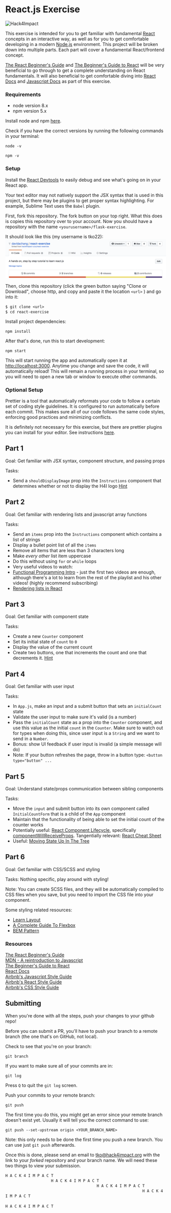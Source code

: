 # React.js Exercise

![Hack4Impact](https://uiuc.hack4impact.org/img/colored-logo.png)

This exercise is intended for you to get familiar with fundamental [React](https://reactjs.org/) concepts in an interactive way, as well as for you to get comfortable developing in a modern [Node.js](https://nodejs.org/en/) environment. This project will be broken down into multiple parts. Each part will cover a fundamental React/frontend concept.

[The React Beginner's Guide](https://flaviocopes.com/react-beginners-guide/) and [The Beginner's Guide to React](https://egghead.io/courses/the-beginner-s-guide-to-reactjs) will be very beneficial to go through to get a complete understanding on React fundamentals. It will also beneficial to get comfortable diving into [React Docs](https://reactjs.org/docs/hello-world.html) and [Javascript Docs](https://developer.mozilla.org/en-US/docs/Web/JavaScript/Reference) as part of this exercise.

### Requirements
* node version 8.x
* npm version 5.x

Install node and npm [here](https://nodejs.org/en/download/).

Check if you have the correct versions by running the following commands in your terminal:
```
node -v
```
```
npm -v
```

### Setup

Install the [React Devtools](https://github.com/facebook/react-devtools) to easily debug and see what's going on in your React app.

Your text editor may not natively support the JSX syntax that is used in this project, but there may be plugins to get proper syntax highlighting. For example, Sublime Text uses the `Babel` plugin.

First, fork this repository. The fork button on your top right. What this does is copies this repository over to your account. Now you should have a repository with the name `<yourusername>/flask-exercise`.

It should look like this (my username is tko22):
![fork](docs/forke.png)

Then, clone this repository (click the green button saying "Clone or Download", choose http, and copy and paste it the location `<url>` ) and go into it:

```
$ git clone <url>
$ cd react-exercise
```

Install project dependencies:
```
npm install
```

After that's done, run this to start development:
```
npm start
```

This will start running the app and automatically open it at [http://localhost:3000](http://localhost:3000). Anytime you change and save the code, it will automatically reload! This will remain a running process in your terminal, so you will need to open a new tab or window to execute other commands.

### Optional Setup
Prettier is a tool that automatically reformats your code to follow a certain set of coding style guidelines. It is configured to run automatically before each commit. This makes sure all of our code follows the same code styles, enforcing good practices and minimizing conflicts.

It is definitely not necessary for this exercise, but there are prettier plugins you can install for your editor. See instructions [here](https://github.com/prettier/prettier#editor-integration).

## Part 1
Goal: Get familiar with JSX syntax, component structure, and passing props

Tasks:
* Send a `shouldDisplayImage` prop into the `Instructions` component that determines whether or not to display the H4I logo [Hint](https://reactjs.org/docs/conditional-rendering.html)

## Part 2
Goal: Get familiar with rendering lists and javascript array functions

Tasks:
* Send an `items` prop into the `Instructions` component which contains a list of strings
* Display a bullet point list of all the `items`
* Remove all items that are less than 3 characters long
* Make _every other_ list item uppercase
* Do this without using `for` or `while` loops
* Very useful videos to watch:
 * [Functional Programming Intro](https://www.youtube.com/watch?v=BMUiFMZr7vk&index=1&list=PL0zVEGEvSaeEd9hlmCXrk5yUyqUag-n84) - just the first two videos are enough, although there's a lot to learn from the rest of the playlist and his other videos! (highly recommend subscribing)
 * [Rendering lists in React](https://egghead.io/lessons/egghead-use-the-key-prop-when-rendering-a-list-with-react)

## Part 3
Goal: Get familiar with component state

Tasks:
* Create a new `Counter` component
* Set its initial state of `count` to `0`
* Display the value of the current count
* Create two buttons, one that increments the count and one that decrements it. [Hint](https://egghead.io/lessons/react-use-component-state-with-react)

## Part 4
Goal: Get familiar with user input

Tasks:
* In `App.js`, make an input and a submit button that sets an `initialCount` state
* Validate the user input to make sure it's valid (is a number)
* Pass the `initialCount` state as a prop into the `Counter` component, and use this value as the initial `count` in the `Counter`. Make sure to watch out for types when doing this, since user input is a `String` and we want to send in a `Number`.
* Bonus: show UI feedback if user input is invalid (a simple message will do)
* Note: If your button refreshes the page, throw in a button type: `<button type="button" ...`

## Part 5
Goal: Understand state/props communication between sibling components

Tasks:
* Move the `input` and submit button into its own component called `InitialCountForm` that is a child of the `App` component
* Maintain that the functionality of being able to set the initial count of the counter works
* Potentially useful: [React Component Lifecycle](https://reactjs.org/docs/react-component.html), specifically [componentWillReceiveProps](https://reactjs.org/docs/react-component.html#componentwillreceiveprops). Tangentially relevant: [React Cheat Sheet](https://reactcheatsheet.com/)
* Useful: [Moving State Up In The Tree](https://flaviocopes.com/react-beginners-guide/#moving-the-state-up-in-the-tree)

## Part 6
Goal: Get familiar with CSS/SCSS and styling

Tasks: Nothing specific, play around with styling!

Note: You can create SCSS files, and they will be automatically compiled to CSS files when you save, but you need to import the CSS file into your component.

Some styling related resources:
* [Learn Layout](http://learnlayout.com/)
* [A Complete Guide To Flexbox](https://css-tricks.com/snippets/css/a-guide-to-flexbox/)
* [BEM Pattern](https://css-tricks.com/bem-101/)

### Resources
[The React Beginner's Guide](https://flaviocopes.com/react-beginners-guide/)<br>
[MDN - A reintroduction to Javascript](https://developer.mozilla.org/en-US/docs/Web/JavaScript/A_re-introduction_to_JavaScript)<br>
[The Beginner's Guide to React](https://egghead.io/courses/the-beginner-s-guide-to-reactjs)<br>
[React Docs](https://reactjs.org/docs/hello-world.html)<br>
[Airbnb's Javascript Style Guide](https://github.com/airbnb/javascript)<br>
[Airbnb's React Style Guide](https://github.com/airbnb/javascript/tree/master/react)<br>
[Airbnb's CSS Style Guide](https://github.com/airbnb/css)

## Submitting

When you're done with all the steps, push your changes to your github repo!

Before you can submit a PR, you'll have to push your branch to a remote branch (the one that's on GitHub, not local).

Check to see that you're on your branch:

```
git branch
```

If you want to make sure all of your commits are in:

```
git log
```

Press `Q` to quit the `git log` screen.

Push your commits to your remote branch:

```
git push
```

The first time you do this, you might get an error since your remote branch doesn't exist yet. Usually it will tell you the correct command to use:

```
git push --set-upstream origin <YOUR_BRANCH_NAME>
```

Note: this only needs to be done the first time you push a new branch. You can use just `git push` afterwards.

Once this is done, please send an email to tko@hack4impact.org with the link to your _forked_ repository and your branch name. We will need these two things to view your submission.


```
H A C K 4 I M P A C T
                    H A C K 4 I M P A C T
                                        H A C K 4 I M P A C T
                                                            H A C K 4 I M P A C T
                                                                                H A C K 4 I M P A C T
```

